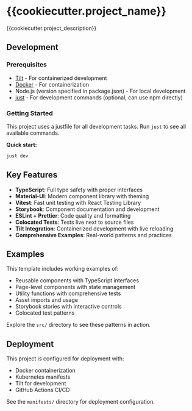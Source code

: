 # {{cookiecutter.project_name}}

{{cookiecutter.project_description}}

## Development

### Prerequisites
- [Tilt](https://docs.tilt.dev/install.html) - For containerized development
- [Docker](https://docs.docker.com/get-docker/) - For containerization
- Node.js (version specified in package.json) - For local development
- [just](https://just.systems/man/en/) - For development commands (optional, can use npm directly)

### Getting Started

This project uses a justfile for all development tasks. Run `just` to see all available commands.

**Quick start:**
```bash
just dev
```

## Key Features

- **TypeScript**: Full type safety with proper interfaces
- **Material-UI**: Modern component library with theming
- **Vitest**: Fast unit testing with React Testing Library
- **Storybook**: Component documentation and development
- **ESLint + Prettier**: Code quality and formatting
- **Colocated Tests**: Tests live next to source files
- **Tilt Integration**: Containerized development with live reloading
- **Comprehensive Examples**: Real-world patterns and practices

## Examples

This template includes working examples of:
- Reusable components with TypeScript interfaces
- Page-level components with state management
- Utility functions with comprehensive tests
- Asset imports and usage
- Storybook stories with interactive controls
- Colocated test patterns

Explore the `src/` directory to see these patterns in action.

## Deployment

This project is configured for deployment with:
- Docker containerization
- Kubernetes manifests
- Tilt for development
- GitHub Actions CI/CD

See the `manifests/` directory for deployment configuration. 